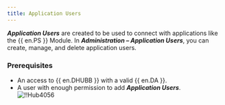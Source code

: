 ```yaml
---
title: Application Users
---
```

***Application Users*** are created to be used to connect with applications like the {{ en.PS }} Module. In ***Administration – Application Users***, you can create, manage, and delete application users.  

### Prerequisites 

* An access to {{ en.DHUBB }} with a valid {{ en.DA }}. 
* A user with enough permission to add ***Application Users***.  
![!!Hub4056](https://webdevolutions.azureedge.net/docs/en/hub/Hub4056.png) 
